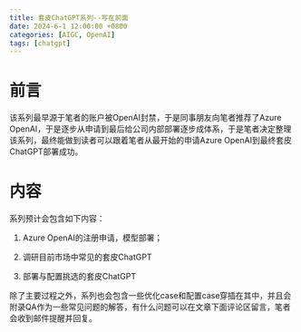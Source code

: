 ```yaml
---
title: 套皮ChatGPT系列--写在前面
date: 2024-6-1 12:00:00 +0800
categories: [AIGC, OpenAI]
tags: [chatgpt]
---
```


# 前言

该系列最早源于笔者的账户被OpenAI封禁，于是同事朋友向笔者推荐了Azure OpenAI，于是逐步从申请到最后给公司内部部署逐步成体系，于是笔者决定整理该系列，最终能做到读者可以跟着笔者从最开始的申请Azure OpenAI到最终套皮ChatGPT部署成功。

# 内容

系列预计会包含如下内容：

1. Azure OpenAI的注册申请，模型部署；

2. 调研目前市场中常见的套皮ChatGPT

3. 部署与配置挑选的套皮ChatGPT

除了主要过程之外，系列也会包含一些优化case和配置case穿插在其中，并且会附录QA作为一些常见问题的解答，有什么问题可以在文章下面评论区留言，笔者会收到邮件提醒并回复。